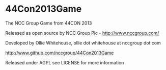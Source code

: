 44Con2013Game
=============

The NCC Group Game from 44CON 2013

Released as open source by NCC Group Plc - http://www.nccgroup.com/

Developed by Ollie Whitehouse, ollie dot whitehouse at nccgroup dot com

http://www.github.com/nccgroup/44Con2013Game

Released under AGPL see LICENSE for more information
